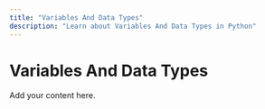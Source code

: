```yaml
---
title: "Variables And Data Types"
description: "Learn about Variables And Data Types in Python"
---
```


# Variables And Data Types

Add your content here.
